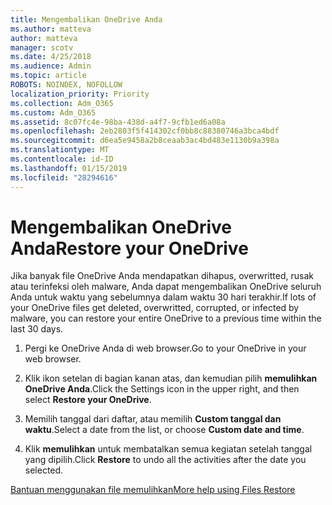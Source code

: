 ```yaml
---
title: Mengembalikan OneDrive Anda
ms.author: matteva
author: matteva
manager: scotv
ms.date: 4/25/2018
ms.audience: Admin
ms.topic: article
ROBOTS: NOINDEX, NOFOLLOW
localization_priority: Priority
ms.collection: Adm_O365
ms.custom: Adm_O365
ms.assetid: 8c07fc4e-98ba-438d-a4f7-9cfb1ed6a08a
ms.openlocfilehash: 2eb2803f5f414302cf0bb8c88380746a3bca4bdf
ms.sourcegitcommit: d6ea5e9458a2b8ceaab3ac4bd483e1130b9a398a
ms.translationtype: MT
ms.contentlocale: id-ID
ms.lasthandoff: 01/15/2019
ms.locfileid: "28294616"
---
```

# <a name="restore-your-onedrive"></a><span data-ttu-id="fd63e-102">Mengembalikan OneDrive Anda</span><span class="sxs-lookup"><span data-stu-id="fd63e-102">Restore your OneDrive</span></span>

<span data-ttu-id="fd63e-103">Jika banyak file OneDrive Anda mendapatkan dihapus, overwritted, rusak atau terinfeksi oleh malware, Anda dapat mengembalikan OneDrive seluruh Anda untuk waktu yang sebelumnya dalam waktu 30 hari terakhir.</span><span class="sxs-lookup"><span data-stu-id="fd63e-103">If lots of your OneDrive files get deleted, overwritted, corrupted, or infected by malware, you can restore your entire OneDrive to a previous time within the last 30 days.</span></span>
  
1. <span data-ttu-id="fd63e-104">Pergi ke OneDrive Anda di web browser.</span><span class="sxs-lookup"><span data-stu-id="fd63e-104">Go to your OneDrive in your web browser.</span></span>
    
2. <span data-ttu-id="fd63e-105">Klik ikon setelan di bagian kanan atas, dan kemudian pilih **memulihkan OneDrive Anda**.</span><span class="sxs-lookup"><span data-stu-id="fd63e-105">Click the Settings icon in the upper right, and then select **Restore your OneDrive**.</span></span>
    
3. <span data-ttu-id="fd63e-106">Memilih tanggal dari daftar, atau memilih **Custom tanggal dan waktu**.</span><span class="sxs-lookup"><span data-stu-id="fd63e-106">Select a date from the list, or choose **Custom date and time**.</span></span>
    
4. <span data-ttu-id="fd63e-107">Klik **memulihkan** untuk membatalkan semua kegiatan setelah tanggal yang dipilih.</span><span class="sxs-lookup"><span data-stu-id="fd63e-107">Click **Restore** to undo all the activities after the date you selected.</span></span> 
    
[<span data-ttu-id="fd63e-108">Bantuan menggunakan file memulihkan</span><span class="sxs-lookup"><span data-stu-id="fd63e-108">More help using Files Restore</span></span>](https://go.microsoft.com/fwlink/?linkid=872874)
  


